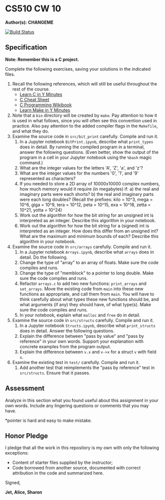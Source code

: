 # CS510 CW 10

**Author(s):** **CHANGEME**

[![Build Status](https://travis-ci.org/chapman-cs510-2017f/cw-10-alice-sharon-jet.svg?branch=master)](https://travis-ci.org/chapman-cs510-2017f/cw-10-alice-sharon-jet)

## Specification

**Note: Remember this is a C project.**

Complete the following exercises, saving your solutions in the indicated files. 

1. Recall the following references, which will still be useful throughout the rest of the course.
    * [Learn C in Y Minutes](https://learnxinyminutes.com/docs/c/)
    * [C Cheat Sheet](https://www.cheatography.com/ashlyn-black/cheat-sheets/c-reference/)
    * [C Programming Wikibook](https://en.wikibooks.org/wiki/C_Programming)
    * [Learn Make in Y Minutes](https://learnxinyminutes.com/docs/make/)
1. Note that a ```bin``` directory will be created by ```make```. Pay attention to how it is used in what follows, since you will often see this convention used in practice. Also pay attention to the added compiler flags in the ```Makefile```, and what they do.
1. Examine the source code in ```src/bit_print``` carefully. Compile and run it.
    1. In a Jupyter notebook ```BitPrint.ipynb```, describe what ```print_types``` does in detail. By running the compiled program in a terminal, answer the following questions. (Even better, show the output of the program in a cell in your Jupyter notebook using the `%bash` magic command.)
    1. What are the integer values for the letters 'A', 'Z', 'a', and 'z'?
    1. What are the integer values for the numbers '0', '1', and '9' represented as characters?
    1. If you needed to store a 2D array of 10000x10000 complex numbers, how much memory would it require (in megabytes) if: a) the real and imaginary parts were each shorts? b) the real and imaginary parts were each long doubles? (Recall the prefixes: kilo = 10^3, mega = 10^6, giga = 10^9, tera = 10^12, peta = 10^15, exa = 10^18, zetta = 10^21, yotta = 10^24)
    1. Work out the algorithm for how the bit string for an unsigned int is interpreted as an integer. Describe this algorithm in your notebook.
    1. Work out the algorithm for how the bit string for a (signed) int is interpreted as an integer. How does this differ from an unsigned int? What are the maximum and minimum bounds of each? Describe this algorithm in your notebook.
1. Examine the source code in ```src/arrays``` carefully. Compile and run it.
    1. In a Jupyter notebook ```Arrays.ipynb```, describe what ```arrays``` does in detail. Do the following.
    1. Change the type of "array" to an array of floats. Make sure the code compiles and runs.
    1. Change the type of "memblock" to a pointer to long double. Make sure the code compiles and runs.
    1. Refactor ```arrays.c``` to add two new functions: ```print_arrays``` and ```set_arrays```. Move the existing code from ```main``` into these new functions as appropriate, and call them from ```main```. You will have to think carefully about what types these new functions should be, and what arguments (if any) they should have, of what type(s). Make sure the code compiles and runs.
    1. In your notebook, explain what ```malloc``` and ```free``` do in detail.
1. Examine the source code in ```src/structs``` carefully. Compile and run it.
    1. In a Jupyter notebook ```Structs.ipynb```, describe what ```print_structs``` does in detail. Answer the following questions.
    1. Explain the difference between "pass by value" and "pass by reference" in your own words. Support your explanation with concrete examples from the program output.
    1. Explain the difference between ```v.x``` and ```v->x``` for a struct ```v``` with field ```x```.
1. Examine the existing test in ```test/``` carefully. Compile and run it.
    1. Add another test that reimplements the "pass by reference" test in ```src/structs```. Ensure that it passes.

## Assessment

Analyze in this section what you found useful about this assignment in your own words. Include any lingering questions or comments that you may have.

*pointer is hard and easy to make mistake.

## Honor Pledge

I pledge that all the work in this repository is my own with only the following exceptions:

* Content of starter files supplied by the instructor;
* Code borrowed from another source, documented with correct attribution in the code and summarized here.

Signed,

**Jet, Alice, Sharon**
